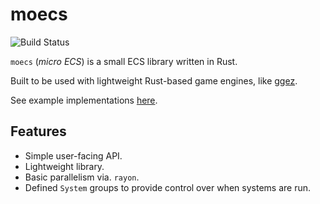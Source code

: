 # moecs

![Build Status](https://github.com/mccloskeybr/moecs/workflows/CI/badge.svg)

`moecs` (_micro ECS_) is a small ECS library written in Rust.

Built to be used with lightweight Rust-based game engines, like [ggez](https://github.com/ggez/ggez).

See example implementations [here](./example).

## Features

* Simple user-facing API.
* Lightweight library.
* Basic parallelism via. `rayon`.
* Defined `System` groups to provide control over when systems are run.
